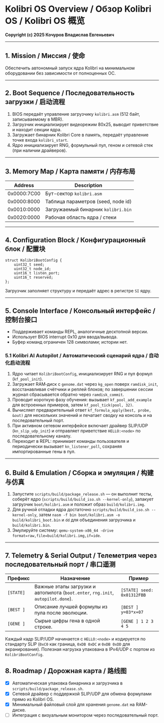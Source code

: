# Kolibri OS Overview / Обзор Kolibri OS / Kolibri OS 概览

**Copyright (c) 2025 Кочуров Владислав Евгеньевич**

---

## 1. Mission / Миссия / 使命

Обеспечить автономный запуск ядра Kolibri на минимальном оборудовании без зависимости от полноценных ОС.

---

## 2. Boot Sequence / Последовательность загрузки / 启动流程

1. BIOS передаёт управление загрузчику `kolibri.asm` (512 байт, записываемому в MBR).
2. Загрузчик инициализирует видеорежим 80x25, выводит приветствие и находит секции ядра.
3. Загружает бинарник Kolibri Core в память, передаёт управление точке входа `kolibri_start`.
4. Ядро инициализирует RNG, формульный пул, геном и сетевой стек (при наличии драйверов).

---

## 3. Memory Map / Карта памяти / 内存布局

| Address | Description |
|---------|-------------|
| 0x0000:7C00 | Бут-сектор `kolibri.asm` |
| 0x0000:8000 | Таблица параметров (seed, node id) |
| 0x0010:0000 | Загружаемый бинарник `kolibri.bin` |
| 0x0020:0000 | Рабочая область ядра / стеки |

---

## 4. Configuration Block / Конфигурационный блок / 配置块

```
struct KolibriBootConfig {
    uint32_t seed;
    uint32_t node_id;
    uint16_t listen_port;
    uint16_t reserved;
};
```

Загрузчик заполняет структуру и передаёт адрес в регистре `SI` ядру.

---

## 5. Console Interface / Консольный интерфейс / 控制台接口

- Поддерживает команды REPL, аналогичные десктопной версии.
- Использует BIOS interrupt 0x10 для ввода/вывода.
- Буфер команд ограничен 128 символами; истории нет.

### 5.1 Kolibri AI Autopilot / Автоматический сценарий ядра / 自动化启动流程

1. Ядро читает `KolibriBootConfig`, инициализирует RNG и пул формул (`kf_pool_init`).
2. Загружает RAM‑диск с `genome.dat` через `kg_open` поверх `ramdisk_init`, восстанавливая счётчики и реплей блоков; по завершении сессии журнал сбрасывается обратно через `ramdisk_commit`.
3. Проводит короткую фазу обучения: вызывает `kf_pool_add_example` для встроенных примеров, затем `kf_pool_tick(pool, 32)`.
4. Вычисляет предварительный ответ `kf_formula_apply(best, probe, &out)` для нескольких значений и печатает сводку на консоль и на последовательный порт.
5. При активном сетевом интерфейсе включает драйвер SLIP/UDP (`kn_slip_udp_init`) и отправляет приветствие `HELLO:<node>` по последовательному каналу.
6. Переходит в REPL: принимает команды пользователя и периодически вызывает `kn_listener_poll`, сохраняя импортированные гены в пул.

---

## 6. Build & Emulation / Сборка и эмуляция / 构建与仿真

1. Запустите `scripts/build/package_release.sh` — он выполнит тесты, соберёт ядро (`scripts/build/build_iso.sh --kernel-only`), запакует загрузчик `boot/kolibri.asm` и положит образ `build/kolibri.img`.
2. Для ручной отладки ядра достаточно `scripts/build/build_iso.sh --kernel-only`, затем `nasm -f bin boot/kolibri.asm -o build/kolibri_boot.bin` и `dd` для объединения загрузчика и `build/kolibri.bin`.
3. Эмулируйте систему: `qemu-system-x86_64 -drive format=raw,file=build/kolibri.img,if=ide`.

---

## 7. Telemetry & Serial Output / Телеметрия через последовательный порт / 串口遥测

| Префикс | Назначение | Пример |
|---------|------------|--------|
| `[STATE]` | Важные этапы загрузки и автопилота (`boot.enter`, `rng.init`, `autopilot.done`). | `[STATE] seed: 0x01312FBB` |
| `[BEST ]` | Описание лучшей формулы из пула после эволюции. | `[BEST ] y=03*x+07` |
| `[GENE ]` | Сырые цифры гена в одной строке. | `[GENE ] 1 2 3 4 5` |

Каждый кадр SLIP/UDP начинается с `HELLO:<node>` и кодируется по стандарту SLIP (`0xC0` как граница, `0xDB 0xDC` и `0xDB 0xDD` для экранирования). Полезная нагрузка упакована в IPv4/UDP с портом из `KolibriBootConfig`.

## 8. Roadmap / Дорожная карта / 路线图

- [x] Автоматическая упаковка бинарника и загрузчика в `scripts/build/package_release.sh`.
- [x] Сетевой драйвер с поддержкой SLIP/UDP для обмена формулами прямо из Kolibri OS.
- [x] Минимальный файловый слой для хранения `genome.dat` на RAM-диске.
- [ ] Интеграция с визуальным монитором через последовательный порт.

